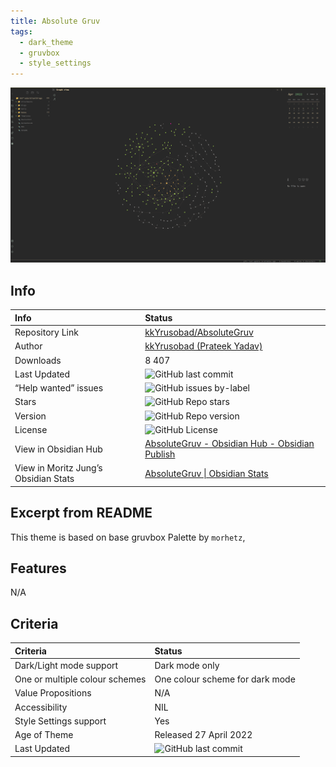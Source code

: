 ```yaml
---
title: Absolute Gruv
tags:
  - dark_theme
  - gruvbox
  - style_settings
---
```


<img alt="AbsoluteGruv Theme Screenshot" src="https://raw.githubusercontent.com/kkYrusobad/AbsoluteGruv/refs/heads/main/Screenshots/obsidian.png">

## Info

| Info                                 | Status                                                                                                                                                                                                           |
| :----------------------------------- | :--------------------------------------------------------------------------------------------------------------------------------------------------------------------------------------------------------------- |
| Repository Link                      | [kkYrusobad/AbsoluteGruv](https://github.com/kkYrusobad/AbsoluteGruv)                                                                                                                                            |
| Author                               | [kkYrusobad (Prateek Yadav)](https://github.com/kkYrusobad)                                                                                                                                                      |
| Downloads                            | 8 407                                                                                                                                                                                                            |
| Last Updated                         | <img alt="GitHub last commit" src="https://img.shields.io/github/last-commit/kkYrusobad/AbsoluteGruv?color=573E7A&amp;label=last%20update&amp;logo=github&amp;style=for-the-badge" referrerpolicy="no-referrer"> |
| “Help wanted” issues                 | <img alt="GitHub issues by-label" src="https://img.shields.io/github/issues/kkYrusobad/AbsoluteGruv/help%20wanted?color=573E7A&amp;logo=github&amp;style=for-the-badge" referrerpolicy="no-referrer">            |
| Stars                                | <img alt="GitHub Repo stars" src="https://img.shields.io/github/stars/kkYrusobad/AbsoluteGruv?color=573E7A&amp;logo=github&amp;style=for-the-badge" referrerpolicy="no-referrer">                                |
| Version                              | <img alt="GitHub Repo version" src="https://img.shields.io/github/v/release/kkYrusobad/AbsoluteGruv?color=573E7A&amp;logo=github&amp;style=for-the-badge&sort=semver" referrerpolicy="no-referrer">              |
| License                              | <img alt="GitHub License" src="https://img.shields.io/github/license/kkYrusobad/AbsoluteGruv?style=for-the-badge" referrerpolicy="noreferrer">                                                                   |
| View in Obsidian Hub                 | [AbsoluteGruv \- Obsidian Hub \- Obsidian Publish](https://publish.obsidian.md/hub/02+-+Community+Expansions/02.05+All+Community+Expansions/Themes/AbsoluteGruv)                                                 |
| View in Moritz Jung’s Obsidian Stats | [AbsoluteGruv \| Obsidian Stats](https://www.moritzjung.dev/obsidian-stats/themes/absolutegruv/)                                                                                                                 |

## Excerpt from README

This theme is based on base gruvbox Palette by `morhetz`,

## Features

N/A

## Criteria

| Criteria                       | Status                                                                                                                                                                                                           |
| :----------------------------- | :--------------------------------------------------------------------------------------------------------------------------------------------------------------------------------------------------------------- |
| Dark/Light mode support        | Dark mode only                                                                                                                                                                                                   |
| One or multiple colour schemes | One colour scheme for dark mode                                                                                                                                                                                  |
| Value Propositions             | N/A                                                                                                                                                                                                              |
| Accessibility                  | NIL                                                                                                                                                                                                              |
| Style Settings support         | Yes                                                                                                                                                                                                              |
| Age of Theme                   | Released 27 April 2022                                                                                                                                                                                           |
| Last Updated                   | <img alt="GitHub last commit" src="https://img.shields.io/github/last-commit/kkYrusobad/AbsoluteGruv?color=573E7A&amp;label=last%20update&amp;logo=github&amp;style=for-the-badge" referrerpolicy="no-referrer"> |

